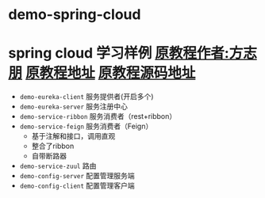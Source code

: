 # demo-spring-cloud
spring cloud 学习样例
[原教程作者:方志朋](http://blog.csdn.net/forezp)
[原教程地址](http://blog.csdn.net/forezp/article/details/70148833)
[原教程源码地址](https://github.com/forezp/SpringCloudLearning)
====

+ `demo-eureka-client` 服务提供者(开启多个)
+ `demo-eureka-server` 服务注册中心
+ `demo-service-ribbon` 服务消费者（rest+ribbon）
+ `demo-service-feign` 服务消费者（Feign）
  - 基于注解和接口，调用直观
  - 整合了ribbon
  - 自带断路器
+ `demo-service-zuul` 路由
+ `demo-config-server` 配置管理服务端
+ `demo-config-client` 配置管理客户端
